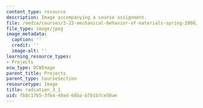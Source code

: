 ```yaml
---
content_type: resource
description: Image accompanying a course assignment.
file: /media/courses/3-22-mechanical-behavior-of-materials-spring-2008/fb8c17b53fb449ad60bab7b1b7ce50ae_radiation_3_1.jpg
file_type: image/jpeg
image_metadata:
  caption: ''
  credit: ''
  image-alt: ''
learning_resource_types:
- Projects
ocw_type: OCWImage
parent_title: Projects
parent_type: CourseSection
resourcetype: Image
title: radiation_3_1
uid: fb8c17b5-3fb4-49ad-60ba-b7b1b7ce50ae
---
```


